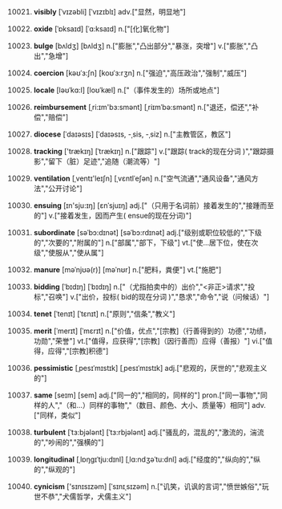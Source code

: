 10021. **visibly**
[ˈvɪzəbli]  [ˈvɪzɪblɪ]
adv.["显然，明显地"]  

10022. **oxide**
[ˈɒksaɪd]  [ˈɑ:ksaɪd]
n.["[化]氧化物"]  

10023. **bulge**
[bʌldʒ]  [bʌldʒ]
n.["膨胀","凸出部分","暴涨，突增"]  v.["膨胀","凸出","急增"]  

10024. **coercion**
[kəʊˈɜ:ʃn]  [koʊˈɜ:rʒn]
n.["强迫","高压政治","强制","威压"]  

10025. **locale**
[ləʊˈkɑ:l]  [loʊˈkæl]
n.["（事件发生的）场所或地点"]  

10026. **reimbursement**
[ˌri:ɪm'bɜ:smənt]  [ˌriɪmˈbə:smənt]
n.["退还，偿还","补偿","赔偿"]  

10027. **diocese**
[ˈdaɪəsɪs]  [ˈdaɪəsɪs, -ˌsis, -ˌsiz]
n.["主教管区，教区"]  

10028. **tracking**
['trækɪŋ]  [ˈtrækɪŋ]
n.["跟踪"]  v.["跟踪( track的现在分词 )","跟踪摄影","留下（脏）足迹","追随（潮流等）"]  

10029. **ventilation**
[ˌventɪ'leɪʃn]  [ˌvɛntlˈeʃən]
n.["空气流通","通风设备","通风方法","公开讨论"]  

10030. **ensuing**
[ɪn'sju:ɪŋ]  [ɛnˈsjuɪŋ]
adj.["（只用于名词前）接着发生的","接踵而至的"]  v.["接着发生，因而产生( ensue的现在分词)"]  

10031. **subordinate**
[səˈbɔ:dɪnət]  [səˈbɔ:rdɪnət]
adj.["级别或职位较低的","下级的","次要的","附属的"]  n.["部属","部下，下级"]  vt.["使…居下位，使在次级","使服从","使从属"]  

10032. **manure**
[məˈnjʊə(r)]  [məˈnʊr]
n.["肥料，粪便"]  vt.["施肥"]  

10033. **bidding**
[ˈbɪdɪŋ]  [ˈbɪdɪŋ]
n.["（尤指拍卖中的）出价","<非正>请求","投标","召唤"]  v.["出价，投标( bid的现在分词 )","恳求","命令","说（问候话）"]  

10034. **tenet**
[ˈtenɪt]  [ˈtɛnɪt]
n.["原则","信条","教义"]  

10035. **merit**
[ˈmerɪt]  [ˈmɛrɪt]
n.["价值，优点","[宗教]（行善得到的）功德","功绩，功勋","荣誉"]  vt.["值得，应获得","[宗教]（因行善而）应得（善报）"]  vi.["值得，应得","[宗教]积德"]  

10036. **pessimistic**
[ˌpesɪˈmɪstɪk]  [ˌpesɪˈmɪstɪk]
adj.["悲观的，厌世的","悲观主义的"]  

10037. **same**
[seɪm]  [sem]
adj.["同一的","相同的，同样的"]  pron.["同一事物","同样的人","（和…）同样的事物","（数目、颜色、大小、质量等）相同"]  adv.["同样，类似"]  

10038. **turbulent**
[ˈtɜ:bjələnt]  [ˈtɜ:rbjələnt]
adj.["骚乱的，混乱的","激流的，湍流的","吵闹的","强横的"]  

10039. **longitudinal**
[ˌlɒŋgɪˈtju:dɪnl]  [ˌlɑ:ndʒəˈtu:dnl]
adj.["经度的","纵向的","纵的","纵观的"]  

10040. **cynicism**
['sɪnɪsɪzəm]  [ˈsɪnɪˌsɪzəm]
n.["讥笑，讥讽的言词","愤世嫉俗","玩世不恭","犬儒哲学，犬儒主义"]  


